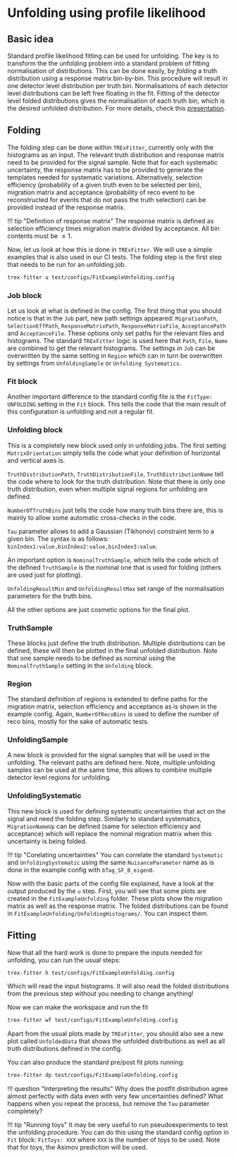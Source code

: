 # Unfolding using profile likelihood

## Basic idea

Standard profile likelihood fitting can be used for unfolding.
The key is to transform the the unfolding problem into a standard problem of fitting normalisation of distributions.
This can be done easily, by _folding_ a truth distribution using a response matrix bin-by-bin.
This procedure will result in one detector level distribution per truth bin.
Normalisations of each detector level distributions can be left free floating in the fit.
Fitting of the detector level folded distributions gives the normalisation of each truth bin, which is the desired unfolded distribution.
For more details, check this [presentation](https://indico.cern.ch/event/890060/contributions/3754199/attachments/1991168/3320058/Unfolding_with_TRExFitter.pdf).

## Folding

The folding step can be done within `TRExFitter`, currently only with the histograms as an input.
The relevant truth distribution and response matrix need to be provided for the signal sample.
Note that for each systematic uncertainty, the response matrix has to be provided to generate the templates needed for systematic variations.
Alternatively, selection efficiency (probability of a given truth even to be selected per bin), migration matrix and acceptance (probability of reco event to be reconstructed for events that do not pass the truth selection) can be provided instead of the response matrix.

!!! tip "Definition of response matrix"
    The response matrix is defined as selection efficiency times migration matrix divided by acceptance. All bin contents must be $\leq 1$.

Now, let us look at how this is done in `TRExFitter`.
We will use a simple examples that is also used in our CI tests.
The folding step is the first step that needs to be run for an unfolding job.

```bash
trex-fitter u test/configs/FitExampleUnfolding.config
```

### Job block

Let us look at what is defined in the config.
The first thing that you should notice is that in the `Job` part, new path settings appeared: `MigrationPath`, `SelectionEffPath`, `ResponseMatrixPath`, `ResponseMatrixFile`, `AcceptancePath` and `AcceptanceFile`.
These options only set paths for the relevant files and histograms.
The standard `TRExFitter` logic is used here that `Path`, `File`, `Name` are combined to get the relevant histograms.
The settings in `Job` can be overwritten by the same setting in `Region` which can in turn be overwritten by settings from  `UnfoldingSample` or `Unfolding Systematics`.

### Fit block

Another important difference to the standard config file is the `FitType: UNFOLDING` setting in the `Fit` block.
This tells the code that the main result of this configuration is unfolding and not a regular fit.

### Unfolding block
This is a completely new block used only in unfolding jobs.
The first setting `MatrixOrientation` simply tells the code what your definition of horizontal and vertical axes is.

`TruthDistributionPath`, `TruthDistributionFile`, `TruthDistributionName` tell the code where to look for the truth distribution.
Note that there is only one truth distribution, even when multiple signal regions for unfolding are defined.

`NumberOfTruthBins` just tells the code how many truth bins there are, this is mainly to allow some automatic cross-checks in the code.

`Tau` parameter allows to add a Gaussian (Tikhonov) constraint term to a given bin. The syntax is as follows: `binIndex1:value,binIndex2:value,binIndex3:value`.

An important option is `NominalTruthSample`, which tells the code which of the defined `TruthSample` is the nominal one that is used for folding (others are used just for plotting).

`UnfoldingResultMin` and `UnfoldingResultMax` set range of the normalisation parameters for the truth bins.

All the other options are just cosmetic options for the final plot.

### TruthSample

These blocks just define the truth distribution.
Multiple distributions can be defined, these will then be plotted in the final unfolded distribution.
Note that one sample needs to be defined as nominal using the `NominalTruthSample` setting in the `Unfolding` block.

### Region

The standard definition of regions is extended to define paths for the migration matrix, selection efficiency and acceptance as is shown in the example config.
Again, `NumberOfRecoBins` is used to define the number of reco bins, mostly for the sake of automatic tests.

### UnfoldingSample

A new block is provided for the signal samples that will be used in the unfolding.
The relevant paths are defined here.
Note, multiple unfolding samples can be used at the same time, this allows to combine multiple detector level regions for unfolding.

### UnfoldingSystematic

This new block is used for defining systematic uncertainties that act on the signal and need the folding step.
Similarly to standard systematics, `MigrationNameUp` can be defined (same for selection efficiency and acceptance) which will replace the nominal migration matrix when this uncertainty is being folded.

!!! tip "Corelating uncertainties"
    You can correlate the standard `Systematic` and `UnfoldingSystematic` using the same `NuisanceParameter` name as is done in the example config with `bTag_SF_B_eigen0`.

Now with the basic parts of the config file explained, have a look at the output produced by the `u` step.
First, you will see that some plots are created in the `FitExampleUnfolding` folder.
These plots show the migration matrix as well as the response matrix.
The folded distributions can be found in `FitExampleUnfolding/UnfoldingHistograms/`.
You can inspect them.

## Fitting
Now that all the hard work is done to prepare the inputs needed for unfolding, you can run the usual steps:

```bash
trex-fitter h test/configs/FitExampleUnfolding.config
```

Which will read the input histograms.
It will also read the folded distributions from the previous step without you needing to change anything!

Now we can make the workspace and run the fit

```bash
trex-fitter wf test/configs/FitExampleUnfolding.config
```

Apart from the usual plots made by `TRExFitter`, you should also see a new plot called `UnfoldedData` that shows the unfolded distributions as well as all truth distributions defined in the config.

You can also produce the standard pre/post fit plots running:

```bash
trex-fitter dp test/configs/FitExampleUnfolding.config
```

!!! question "Interpreting the results"
    Why does the postfit distribution agree almost perfectly with data even with very few uncertainties defined?
    What happens when you repeat the process, but remove the `Tau` parameter completely?

!!! tip "Running toys"
    It may be very useful to run pseudoexperiments to test the unfolding procedure. You can do this using the standard config option in `Fit` block: `FitToys: XXX` where `XXX` is the number of toys to be used. Note that for toys, the Asimov prediction will be used.
